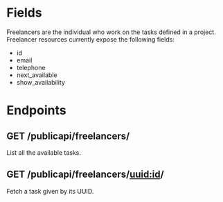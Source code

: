 # Fields

Freelancers are the individual who work on the tasks defined in a project. 
Freelancer resources currently expose the following fields:
- id
- email
- telephone
- next_available
- show_availability

# Endpoints

## GET /publicapi/freelancers/

List all the available tasks.

## GET /publicapi/freelancers/<uuid:id>/

Fetch a task given by its UUID.
